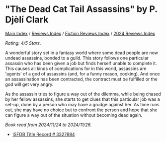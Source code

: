 # "The Dead Cat Tail Assassins" by P. Djèlí Clark

[Main Index](../../../README.md) / [Reviews Index](../../README.md) / [Fiction Reviews Index](../README.md) / [2024 Reviews Index](README.md)

*Rating: 4/5 Stars.*

A wonderful story set in a fantasy world where some dead people are now undead assassins, bonded to a guild. This story follows one particular assassin who has been given a job but finds herself unable to complete it. This causes all kinds of complications for in this world, assassins are 'agents' of a god of assassins (and, for a funny reason, cooking). And once an assassination has been contracted, the contract must be fulfilled or the god will get very angry.

As the assassin tries to figure a way out of the dilemma, while being chased by her fellow assassins, she starts to get clues that this particular job was a set-up, done by a person who may have a grudge against her. As time runs out, she may have no choice but to confront the person and hope that she can figure a way out of the situation without becoming dead again.

*Book read from 2024/11/24 to 2024/11/26.*

- [ISFDB Title Record # 3327884](https://www.isfdb.org/cgi-bin/title.cgi?3327884)
